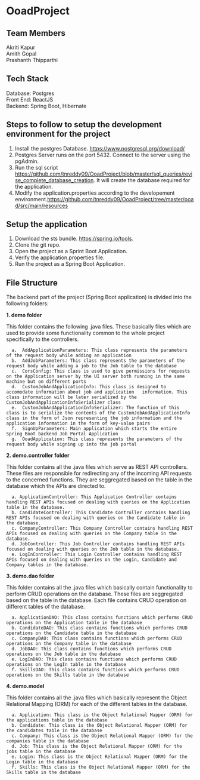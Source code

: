 # OoadProject

## Team Members

Akriti Kapur  
Amith Gopal  
Prashanth Thipparthi  

## Tech Stack
Database: Postgres      
Front End: ReactJS    
Backend: Spring Boot, Hibernate 

## Steps to follow to setup the development environment for the project

1. Install the postgres Database. https://www.postgresql.org/download/
2. Postgres Server runs on the port 5432. Connect to the server using the pgAdmin.
3. Run the sql script https://github.com/tnreddy09/OoadProject/blob/master/sql_queries/revise_complete_database_creation. It will create the database required for the application.
4. Modify the application.properties according to the developement environment.https://github.com/tnreddy09/OoadProject/tree/master/ooad/src/main/resources

## Setup the application

1. Download the sts bundle. https://spring.io/tools.
2. Clone the git repo.
3. Open the project as a Sprint Boot Application.
4. Verify the application.properties file.
5. Run the project as a Spring Boot Application.


## File Structure

The backend part of the project (Spring Boot application) is divided into the following folders: 

**1. demo folder**

   This folder contains the following .java files. These basically files which are used to provide some functionality common to the whole project specifically to the controllers.    
   
      a.  AddApplicationParameters: This class represents the parameters of the request body while adding an application  
      b.  AddJobParameters: This class represents the parameters of the request body while adding a job to the Job table to the database   
      c.  CorsConfig: This class is used to give permissions for requests on the Application server by the UI server both running in the same machine but on different ports  
      d.  CustomJobAndApplicationInfo: This class is designed to accomodate information about job and application   information. This class information will be later serialized by the CustomJobAndApplicationInfoSerializer class 
      e.  CustomJobAndApplicationInfoSerializer: The function of this class is to serialize the contents of the CustomJobAndApplicationInfo class in the form of Json representing the job information and the application information in the form of key-value pairs   
      f.  SignUpParameters: Main application which starts the entire Spring Boot backend Job Portal Application  
      g.  OoadApplication: This class represents the parameters of the request body while signing up into the job portal   

    
**2. demo.controller folder**   

   This folder contains all the .java files which serve as REST API controllers. These files are responsible for redirecting any of the incoming API requests to the concerned functions. They are seggregated based on the table in the database which the APIs are directed to. 
   
      a. ApplicationController: This Application Controller contains handling REST APIs focused on dealing with queries on the Application table in the database. 
      b. CandidateController: This Candidate Controller contains handling REST APIs focused on dealing with queries on the Candidate table in the database. 
      c. CompanyController: This Company Controller contains handling REST APIs focused on dealing with queries on the Company table in the database. 
      d. JobController: This Job Controller contains handling REST APIs focused on dealing with queries on the Job table in the database. 
      e. LogInController: This Login Controller contains handling REST APIs focused on dealing with queries on the Login, Candidate and Company tables in the database. 
      
**3. demo.dao folder**    

   This folder contains all the .java files which basically contain functionality to perform CRUD operations on the database. These files are seggregated based on the table in the database. Each file contains CRUD operation on different tables of the database. 
   
      a. ApplicationDAO: This class contains functions which performs CRUD operations on the Application table in the database 
      b. CandidateDAO: This class contains functions which performs CRUD operations on the Candidate table in the database  
      c. CompanyDAO: This class contains functions which performs CRUD operations on the Company table in the database 
      d. JobDAO: This class contains functions which performs CRUD operations on the Job table in the database 
      e. LogInDAO: This class contains functions which performs CRUD operations on the LogIn table in the database 
      f. SkillsDAO: This class contains functions which performs CRUD operations on the Skills table in the database
      
**4. demo.model**  

   This folder contains all the .java files which basically represent the Object Relational Mapping (ORM) for each of the different tables in the database. 
   
      a. Application: This class is the Object Relational Mapper (ORM) for the applications table in the database 
      b. Candidate: This class is the Object Relational Mapper (ORM) for the candidates table in the database 
      c. Company: This class is the Object Relational Mapper (ORM) for the companies table in the database 
      d. Job: This class is the Object Relational Mapper (ORM) for the jobs table in the database 
      e. Login: This class is the Object Relational Mapper (ORM) for the Login table in the database 
      f. Skills: This class is the Object Relational Mapper (ORM) for the Skills table in the database 
